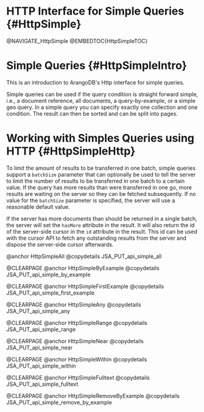 HTTP Interface for Simple Queries {#HttpSimple}
===============================================

@NAVIGATE_HttpSimple
@EMBEDTOC{HttpSimpleTOC}

Simple Queries {#HttpSimpleIntro}
=================================

This is an introduction to ArangoDB's Http interface for simple queries.

Simple queries can be used if the query condition is straight forward simple,
i.e., a document reference, all documents, a query-by-example, or a simple geo
query. In a simple query you can specify exactly one collection and one
condition. The result can then be sorted and can be split into pages.

Working with Simples Queries using HTTP {#HttpSimpleHttp}
=========================================================

To limit the amount of results to be transferred in one batch, simple queries
support a `batchSize` parameter that can optionally be used to tell the server
to limit the number of results to be transferred in one batch to a certain
value. If the query has more results than were transferred in one go, more
results are waiting on the server so they can be fetched subsequently. If no
value for the `batchSize` parameter is specified, the server will use a
reasonable default value.

If the server has more documents than should be returned in a single batch, the
server will set the `hasMore` attribute in the result. It will also return the
id of the server-side cursor in the `id` attribute in the result.  This id can
be used with the cursor API to fetch any outstanding results from the server and
dispose the server-side cursor afterwards.

@anchor HttpSimpleAll
@copydetails JSA_PUT_api_simple_all

@CLEARPAGE
@anchor HttpSimpleByExample
@copydetails JSA_PUT_api_simple_by_example

@CLEARPAGE
@anchor HttpSimpleFirstExample
@copydetails JSA_PUT_api_simple_first_example

@CLEARPAGE
@anchor HttpSimpleAny
@copydetails JSA_PUT_api_simple_any

@CLEARPAGE
@anchor HttpSimpleRange
@copydetails JSA_PUT_api_simple_range

@CLEARPAGE
@anchor HttpSimpleNear
@copydetails JSA_PUT_api_simple_near

@CLEARPAGE
@anchor HttpSimpleWithin
@copydetails JSA_PUT_api_simple_within

@CLEARPAGE
@anchor HttpSimpleFulltext
@copydetails JSA_PUT_api_simple_fulltext

@CLEARPAGE
@anchor HttpSimpleRemoveByExample
@copydetails JSA_PUT_api_simple_remove_by_example
